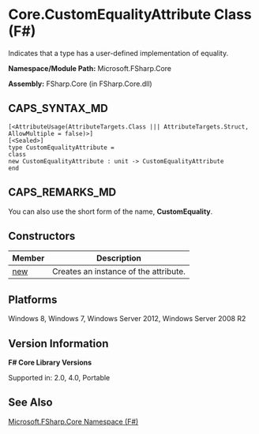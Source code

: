 # Core.CustomEqualityAttribute Class (F#)

Indicates that a type has a user-defined implementation of equality.

**Namespace/Module Path:** Microsoft.FSharp.Core

**Assembly:** FSharp.Core (in FSharp.Core.dll)


## CAPS_SYNTAX_MD

```
[<AttributeUsage(AttributeTargets.Class ||| AttributeTargets.Struct, AllowMultiple = false)>]
[<Sealed>]
type CustomEqualityAttribute =
class
new CustomEqualityAttribute : unit -> CustomEqualityAttribute
end
```

## CAPS_REMARKS_MD
You can also use the short form of the name, **CustomEquality**.


## Constructors


|Member|Description|
|------|-----------|
|[new](http://msdn.microsoft.com/en-us/library/ad3d4ebe-f35f-4e0a-9e13-556cf8f24c46)|Creates an instance of the attribute.|

## Platforms
Windows 8, Windows 7, Windows Server 2012, Windows Server 2008 R2


## Version Information
**F# Core Library Versions**

Supported in: 2.0, 4.0, Portable




## See Also
[Microsoft.FSharp.Core Namespace &#40;F&#35;&#41;](Microsoft.FSharp.Core+Namespace+%28F%23%29.md)

